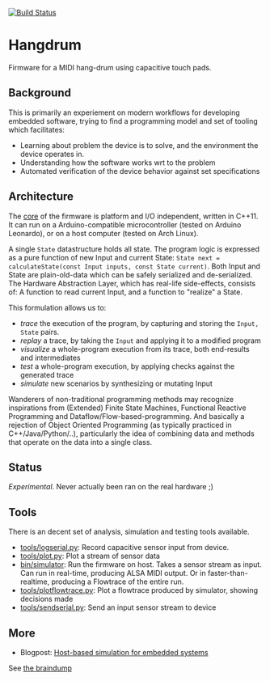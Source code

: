 [![Build Status](https://travis-ci.org/jonnor/hangdrum.svg?branch=master)](https://travis-ci.org/jonnor/hangdrum)
# Hangdrum

Firmware for a MIDI hang-drum using capacitive touch pads.

## Background

This is primarily an experiement on modern workflows for developing embedded software,
trying to find a programming model and set of tooling which facilitates:

* Learning about problem the device is to solve, and the environment the device operates in.
* Understanding how the software works wrt to the problem
* Automated verification of the device behavior against set specifications

## Architecture

The [core](./hangdrum.hpp) of the firmware is platform and I/O independent, written in C++11.
It can run on a Arduino-compatible microcontroller (tested on Arduino Leonardo), or on a host computer (tested on Arch Linux).

A single `State` datastructure holds all state. The program logic is expressed as a pure function of new Input and current State:
`State next = calculateState(const Input inputs, const State current)`.
Both Input and State are plain-old-data which can be safely serialized and de-serialized.
The Hardware Abstraction Layer, which has real-life side-effects, consists of:
A function to read current Input, and a function to "realize" a State.

This formulation allows us to:

* *trace* the execution of the program, by capturing and storing the `Input, State` pairs.
* *replay* a trace, by taking the `Input` and applying it to a modified program
* *visualize* a whole-program execution from its trace, both end-results and intermediates
* *test* a whole-program execution, by applying checks against the generated trace
* *simulate* new scenarios by synthesizing or mutating Input

Wanderers of non-traditional programming methods may recognize inspirations from (Extended) Finite State Machines,
Functional Reactive Programming and Dataflow/Flow-based-programming.
And basically a rejection of Object Oriented Programming (as typically practiced in C++/Java/Python/..),
particularly the idea of combining data and methods that operate on the data into a single class.

## Status
*Experimental*. Never actually been ran on the real hardware ;)

## Tools
There is an decent set of analysis, simulation and testing tools available.

* [tools/logserial.py](./tools/logserial.py): Record capacitive sensor input from device.
* [tools/plot.py](./tools/plot.py): Plot a stream of sensor data
* [bin/simulator](./tools/simulator.cpp): Run the firmware on host. Takes a sensor stream as input.
Can run in real-time, producing ALSA MIDI output. Or in faster-than-realtime, producing a Flowtrace of the entire run.
* [tools/plotflowtrace.py](./tools/plotflowtrace.py): Plot a flowtrace produced by simulator, showing decisions made
* [tools/sendserial.py](./tools/sendserial.py`): Send an input sensor stream to device

## More

* Blogpost: [Host-based simulation for embedded systems](http://www.jonnor.com/2017/03/host-based-simulation-for-embedded-systems/)

See [the braindump](./doc/braindump.md)
